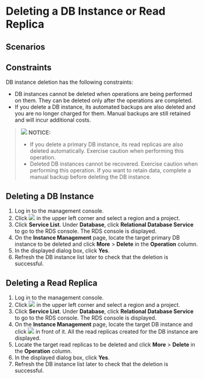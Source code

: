 # Deleting a DB Instance or Read Replica<a name="en-us_topic_pg_0029128192"></a>

## **Scenarios**<a name="en-us_topic_0029128192_section50920834194327"></a>

## Constraints<a name="en-us_topic_0029128192_section815731552410"></a>

DB instance deletion has the following constraints:

-   DB instances cannot be deleted when operations are being performed on them. They can be deleted only after the operations are completed.
-   If you delete a DB instance, its automated backups are also deleted and you are no longer charged for them. Manual backups are still retained and will incur additional costs.

>![](/images/icon-notice.gif) **NOTICE:**   
>-   If you delete a primary DB instance, its read replicas are also deleted automatically. Exercise caution when performing this operation.  
>-   Deleted DB instances cannot be recovered. Exercise caution when performing this operation. If you want to retain data, complete a manual backup before deleting the DB instance.  

## Deleting a DB Instance<a name="en-us_topic_0029128192_section1011433142919"></a>

1.  Log in to the management console.
2.  Click  ![](figures/region.png)  in the upper left corner and select a region and a project.
3.  Click  **Service List**. Under  **Database**, click  **Relational Database Service**  to go to the RDS console. The RDS console is displayed.
4.  On the  **Instance Management**  page, locate the target primary DB instance to be deleted and click  **More**  \>  **Delete**  in the  **Operation**  column.
5.  In the displayed dialog box, click  **Yes**.
6.  Refresh the DB instance list later to check that the deletion is successful.

## Deleting a Read Replica<a name="en-us_topic_0029128192_section486010764714"></a>

1.  Log in to the management console.
2.  Click  ![](figures/region.png)  in the upper left corner and select a region and a project.
3.  Click  **Service List**. Under  **Database**, click  **Relational Database Service**  to go to the RDS console. The RDS console is displayed.
4.  On the  **Instance Management**  page, locate the target DB instance and click  ![](figures/expand.PNG)  in front of it. All the read replicas created for the DB instance are displayed.
5.  Locate the target read replicas to be deleted and click  **More**  \>  **Delete**  in the  **Operation**  column.
6.  In the displayed dialog box, click  **Yes**.
7.  Refresh the DB instance list later to check that the deletion is successful.

